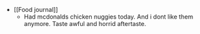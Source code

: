   * [[Food journal]]
    * Had mcdonalds chicken nuggies today. And i dont like them anymore. Taste awful and horrid aftertaste.
